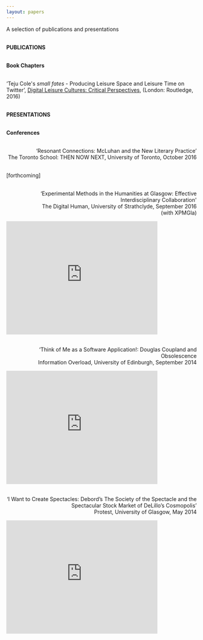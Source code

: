 ```yaml
---
layout: papers
---
```

A selection of publications and presentations   
<br>

**PUBLICATIONS**   
<br>

**Book Chapters**  
<br>

‘Teju Cole's *small fates* - Producing Leisure Space and Leisure Time on Twitter’, <a href="https://www.routledge.com/Digital-Leisure-Cultures-Critical-Perspectives/Carnicelli-McGillivray-McPherson/p/book/9781138955073">Digital Leisure Cultures: Critical Perspectives</a>, (London: Routledge, 2016)     
<br>

**PRESENTATIONS**   
<br>

**Conferences**   
<br>

<p align="right">‘Resonant Connections: McLuhan and the New Literary Practice’   
<br>The Toronto School: THEN NOW NEXT, University of Toronto, October 2016</p>   
<br>[forthcoming]   
<br>
<br>

<p align="right">‘Experimental Methods in the Humanities at Glasgow: Effective Interdisciplinary Collaboration'  
<br>The Digital Human, University of Strathclyde, September 2016   
<br>(with XPMGla)</p>   
<iframe src="https://docs.google.com/presentation/d/1G19F3-VVEDw8Mkjgp-n-Hv-9FqBZ9JwKxivYFJSfTIU/embed?start=false&loop=false&delayms=3000" frameborder="0" width="400" height="300" allowfullscreen="true" mozallowfullscreen="true" webkitallowfullscreen="true"></iframe>
<br>   
<br>

<p align="right">‘Think of Me as a Software Application!: Douglas Coupland and Obsolescence    
<br>Information Overload, University of Edinburgh, September 2014</p>
<iframe src="https://docs.google.com/presentation/d/1zPQLwLgCURcje9vE2GtrArs5wFRhjYxsBJP9RaMLM2U/embed?start=false&loop=false&delayms=3000" frameborder="0" width="400" height="300" allowfullscreen="true" mozallowfullscreen="true" webkitallowfullscreen="true"></iframe>   
<br>   
<br>

<p align="right">‘I Want to Create Spectacles: Debord’s The Society of the Spectacle and the Spectacular Stock Market of DeLillo’s Cosmopolis’   
<br>Protest, University of Glasgow, May 2014</p>
<iframe src="https://docs.google.com/presentation/d/1udTgiJ3Cpp55t_zReDPNE9Lna4fhNaRkaQC61nySyuk/embed?start=false&loop=false&delayms=3000" frameborder="0" width="400" height="300" allowfullscreen="true" mozallowfullscreen="true" webkitallowfullscreen="true"></iframe>    
<br>   
<br>
